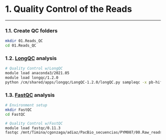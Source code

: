 # 1. Quality Control of the Reads
***

### 1.1. Create QC folders
```bash
mkdir 01.Reads_QC
cd 01.Reads_QC
```
### 1.2. [LongQC](https://github.com/yfukasawa/LongQC) analysis
```bash
# Quality Control w/LongQC
module load anaconda3/2021.05
module load longqc/1.2.0
python /cm/shared/apps/longqc/LongQC-1.2.0/longQC.py sampleqc -x pb-hifi -s PYM007 -p 80 -o LongQC /mnt/Timina/cgonzaga/adiaz/PacBio_secuencias/PYM007/00.Raw_reads/PYM007_reads.fastq.gz
```
### 1.3. [FastQC](https://www.bioinformatics.babraham.ac.uk/projects/fastqc/) analysis
```bash
# Environment setup
mkdir FastQC
cd FastQC 

# Quality Control w/FastQC
module load fastqc/0.11.3
fastqc /mnt/Timina/cgonzaga/adiaz/PacBio_secuencias/PYM007/00.Raw_reads/PYM007_reads.fastq.gz 
```
